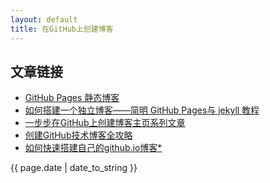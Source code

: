 ```yaml
---
layout: default
title: 在GitHub上创建博客
---
```


## 文章链接
+ [GitHub Pages 静态博客](http://alfred-sun.github.io/blog/2014/12/05/github-pages/) <br/>
+ [如何搭建一个独立博客——简明 GitHub Pages与 jekyll 教程](http://www.cnfeat.com/blog/2014/05/11/how-to-build-a-blog/) <br/>
+ [一步步在GitHub上创建博客主页系列文章](http://www.pchou.info/ssgithubPage/2013-01-03-build-github-blog-page-01.html) <br/>
+ [创建GitHub技术博客全攻略](http://blog.csdn.net/renfufei/article/details/37725057/) 
+ [如何快速搭建自己的github.io博客*](http://blog.csdn.net/walkerhau/article/details/77394659) 

<p>{{ page.date | date_to_string }}</p>